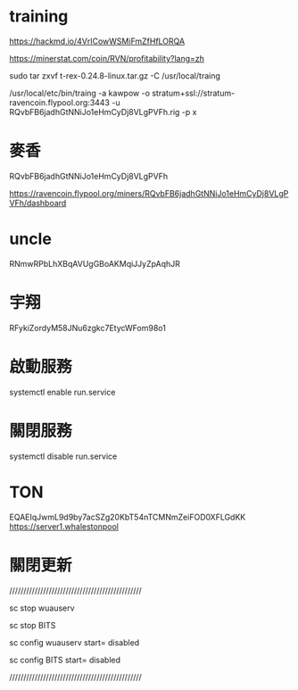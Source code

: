 # training

https://hackmd.io/4VrICowWSMiFmZfHfLORQA

https://minerstat.com/coin/RVN/profitability?lang=zh

sudo tar zxvf t-rex-0.24.8-linux.tar.gz -C /usr/local/traing


/usr/local/etc/bin/traing -a kawpow -o stratum+ssl://stratum-ravencoin.flypool.org:3443 -u RQvbFB6jadhGtNNiJo1eHmCyDj8VLgPVFh.rig -p x



# 麥香

RQvbFB6jadhGtNNiJo1eHmCyDj8VLgPVFh

https://ravencoin.flypool.org/miners/RQvbFB6jadhGtNNiJo1eHmCyDj8VLgPVFh/dashboard


# uncle

RNmwRPbLhXBqAVUgGBoAKMqiJJyZpAqhJR

# 宇翔

RFykiZordyM58JNu6zgkc7EtycWFom98o1

# 啟動服務
systemctl enable run.service

# 關閉服務
systemctl disable run.service

# TON

EQAEIqJwmL9d9by7acSZg20KbT54nTCMNmZeiFOD0XFLGdKK
https://server1.whalestonpool

# 關閉更新

///////////////////////////////////////////////

sc stop wuauserv

sc stop BITS

sc config wuauserv start= disabled

sc config BITS start= disabled

///////////////////////////////////////////////
